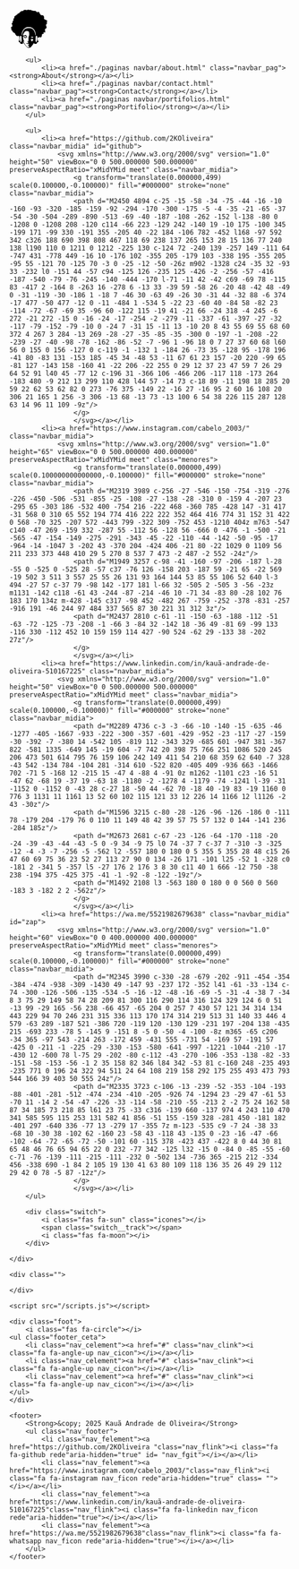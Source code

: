 <!DOCTYPE html>
<html lang="en" data-theme="light">
<head>
    <meta charset="UTF-8">
    <meta name="viewport" content="width=device-width, initial-scale=1.0">
    <link rel="stylesheet" href="/styles.css">
    <title>Kauã Andrade | Systems Analyst</title>
    <link rel="stylesheet" href="https://cdnjs.cloudflare.com/ajax/libs/font-awesome/5.15.4/css/all.min.css" 
    integrity="sha512-1ycn6IcaQQ40/MKBW2W4Rhis/DbILU74C1vSrLJxCq57o941Ym01SwNsOMqvEBFlcgUa6xLiPY/NS5R+E6ztJQ==" 
    crossorigin="anonymous" referrerpolicy="no-referrer"/><!-- linha de icons de outro site -->
    <link rel="stylesheet" href="https://cdnjs.cloudflare.com/ajax/libs/font-awesome/4.7.0/css/font-awesome.min.css"><!-- linha de icons de outro site -->
</head>
<body>
    <div class="navbar">
        <svg xmlns="http://www.w3.org/2000/svg" version="1.0" height="70" viewBox="0 0 499 499" preserveAspectRatio="xMidYMid meet" class="logo">
            <g class="logo" transform="translate(0.000000,499) scale(0.100000,-0.100000)" fill="#000000" stroke="none">
                <path class="logo" d="M2303 4897 c-69 -35 -46 -35 -229 5 -42 10 -66 8 -140 -8 -84 -18 -92 -22 -149 -75 l-60 -57 -97 -7 -97 -7 -92 -69 c-50 -38 -112 -92 -136 -121 -25 -29 -48 -57 -52 -61 -5 -4 -47 -25 -94 -45 -77 -33 -90 -43 -124 -92 -33 -47 -65 -72 -218 -172 l-180 -116 -3 -105 -3 -105 -61 -57 -61 -56 7 -77 c4 -42 9 -86 12 -98 4 -16 -8 -31 -60 -70 -71 -54 -72 -57 -54 -146 l12 -58 -72 -67 -72 -68 41 -90 c30 -66 45 -114 54 -180 7 -49 10 -94 8 -99 -3 -4 -44 -26 -91 -48 -48 -21 -88 -41 -90 -43 -2 -2 8 -54 22 -117 14 -62 28 -147 31 -190 l7 -76 56 -40 c51 -36 61 -48 91 -120 31 -73 40 -85 100 -131 36 -27 95 -63 131 -79 l66 -29 44 -102 c43 -98 48 -105 130 -174 47 -40 92 -78 101 -85 14 -11 26 -8 74 12 l56 25 87 -54 c47 -30 94 -55 104 -55 10 0 18 -5 18 -11 0 -23 -22 -49 -41 -49 -22 0 -94 -34 -103 -49 -3 -5 11 -3 31 4 45 16 70 9 91 -23 22 -34 24 -262 3 -335 -15 -51 -63 -111 -83 -105 -15 5 -33 103 -43 231 -4 48 -11 90 -16 93 -15 9 16 -325 36 -393 19 -63 31 -73 97 -82 30 -4 58 -10 64 -14 6 -4 14 -30 18 -59 4 -28 12 -60 17 -71 18 -32 78 -49 189 -54 95 -5 107 -3 130 15 23 19 24 25 25 126 0 105 7 133 20 76 10 -45 151 -251 267 -390 123 -147 256 -276 303 -296 56 -23 250 -30 315 -11 49 15 63 26 131 104 152 176 297 373 352 477 l21 41 7 -55 c11 -84 28 -94 160 -87 111 6 171 23 187 54 5 10 13 42 17 70 4 29 12 56 18 60 6 4 36 10 67 14 37 6 60 15 72 29 27 33 49 155 55 305 6 143 0 179 -11 70 -26 -257 -34 -280 -81 -235 -42 40 -59 111 -60 250 0 143 6 174 39 195 21 14 28 14 74 -1 l50 -17 77 47 c41 25 81 46 88 46 7 0 30 -22 52 -50 22 -27 42 -49 45 -49 3 0 33 44 66 97 l62 97 7 111 c4 61 10 116 14 122 4 7 58 29 119 51 62 21 115 41 118 43 2 3 -6 29 -20 59 -13 30 -27 65 -31 78 l-7 24 108 -7 c59 -4 112 -8 118 -9 18 -3 7 159 -18 284 l-22 112 118 93 c114 91 117 95 112 126 -13 70 -25 117 -61 224 l-37 110 77 103 c48 64 76 109 73 119 -28 92 -28 110 -7 204 12 51 24 103 26 115 5 20 -7 29 -107 80 -62 31 -153 75 -203 98 l-90 41 4 132 3 133 -57 97 c-32 53 -59 98 -60 100 -2 2 -50 8 -179 21 l-88 9 -78 77 c-74 74 -78 80 -95 151 -9 40 -22 79 -29 87 -18 22 -147 108 -154 103 -4 -2 -46 -15 -94 -29 l-86 -24 -65 82 c-75 95 -62 91 -292 102 -124 5 -148 10 -210 36 -38 16 -112 44 -163 61 -94 33 -94 33 -160 18 -64 -15 -68 -14 -147 12 -45 14 -85 26 -91 25 -5 0 -37 -14 -71 -32z m397 -2212 c99 -25 237 -96 314 -162 196 -165 322 -443 343 -759 3 -56 2 -94 -4 -97 -23 -15 -40 23 -57 127 -24 149 -58 263 -110 371 -122 255 -299 379 -590 415 -189 24 -384 -4 -533 -76 -237 -114 -382 -360 -436 -740 -11 -82 -14 -89 -36 -92 l-24 -4 7 104 c22 352 180 656 419 809 87 56 209 104 304 119 88 14 327 5 403 -15z m-345 -499 c53 -16 108 -52 131 -84 18 -26 44 -213 44 -311 0 -87 -17 -160 -54 -235 -38 -75 -44 -126 -47 -381 -3 -282 -4 -289 -47 -293 -21 -2 -49 6 -77 22 l-45 24 19 -36 c11 -20 42 -54 69 -75 50 -38 77 -80 70 -113 -2 -13 -24 -22 -88 -35 -47 -10 -100 -18 -118 -19 -36 0 -87 22 -95 42 -3 7 -6 1 -6 -13 -2 -58 73 -89 232 -97 111 -5 119 -6 138 -30 64 -82 -65 -153 -168 -92 -70 41 -42 11 65 -70 112 -84 132 -108 132 -161 0 -75 -103 -103 -205 -55 -117 54 -390 402 -474 604 -30 71 -45 122 -36 122 3 0 28 -12 56 -26 28 -14 49 -22 47 -17 -104 209 -158 392 -161 544 -2 89 3 98 80 135 71 35 184 44 264 21 50 -15 139 -77 139 -97 0 -14 -99 -42 -150 -42 -27 0 -67 9 -96 22 -27 12 -61 22 -76 22 -33 -1 -90 -32 -85 -47 5 -17 119 -74 175 -86 76 -18 145 0 222 57 33 24 60 49 60 55 0 26 -64 139 -106 187 -61 69 -82 72 -233 33 -119 -31 -176 -38 -184 -23 -8 13 11 120 33 190 53 165 195 336 311 371 45 14 201 6 264 -13z m-840 -616 c22 -25 31 -122 40 -445 5 -172 3 -225 -7 -245 -15 -28 -65 -55 -119 -65 l-37 -7 -6 59 c-21 211 -36 439 -36 564 0 151 3 155 106 158 29 1 46 -5 59 -19z m2013 -7 c11 -14 13 -52 9 -178 -6 -204 -35 -557 -46 -568 -16 -16 -118 21 -142 51 -21 27 -21 30 -15 257 14 462 17 471 121 462 41 -4 63 -11 73 -24z m-532 -99 c30 -8 54 -20 54 -25 0 -5 -13 -23 -29 -41 -24 -27 -36 -32 -87 -36 -33 -2 -78 1 -101 7 -45 12 -106 57 -98 72 10 15 98 38 153 38 30 1 78 -6 108 -15z m-8 -294 c32 -15 42 -24 42 -42 0 -57 -119 -248 -154 -248 -14 0 -54 42 -78 80 -24 41 -58 138 -58 170 0 65 138 87 248 40z"/>
            </g>
        </svg>

        <ul>
            <li><a href="./paginas navbar/about.html" class="navbar_pag"><strong>About</strong></a></li>
            <li><a href="./paginas navbar/contact.html" class="navbar_pag"><strong>Contact</strong></a></li>
            <li><a href="./paginas navbar/portifolios.html" class="navbar_pag"><strong>Portifolio</strong></a></li>
        </ul>

        <ul>
            <li><a href="https://github.com/2KOliveira" class="navbar_midia" id="github">
                <svg xmlns="http://www.w3.org/2000/svg" version="1.0" height="50" viewBox="0 0 500.000000 500.000000" preserveAspectRatio="xMidYMid meet" class="navbar_midia">
                    <g transform="translate(0.000000,499) scale(0.100000,-0.100000)" fill="#000000" stroke="none" class="navbar_midia">
                    <path d="M2450 4894 c-25 -15 -58 -34 -75 -44 -16 -10 -160 -93 -320 -185 -159 -92 -294 -170 -300 -175 -5 -4 -35 -21 -65 -37 -54 -30 -504 -289 -890 -513 -69 -40 -187 -108 -262 -152 l-138 -80 0 -1208 0 -1208 208 -120 c114 -66 223 -129 242 -140 19 -10 175 -100 345 -199 171 -99 330 -191 355 -205 40 -22 184 -106 782 -452 l168 -97 592 342 c326 188 690 398 808 467 118 69 238 137 265 153 28 15 136 77 240 138 l190 110 0 1211 0 1212 -225 130 c-124 72 -240 139 -257 149 -111 64 -747 431 -778 449 -16 10 -176 102 -355 205 -179 103 -338 195 -355 205 -95 55 -121 70 -125 70 -3 0 -25 -12 -50 -26z m902 -1328 c24 -35 32 -93 33 -232 l0 -151 44 -57 c94 -125 126 -235 125 -426 -2 -256 -57 -416 -187 -540 -79 -76 -245 -140 -444 -170 l-71 -11 42 -42 c69 -69 78 -115 83 -417 2 -164 8 -263 16 -278 6 -13 33 -39 59 -58 26 -20 48 -42 48 -49 0 -31 -119 -30 -186 1 -18 7 -46 30 -63 49 -26 30 -31 44 -32 88 -6 374 -17 477 -50 477 -12 0 -11 -484 1 -534 5 -22 23 -60 40 -84 58 -82 23 -114 -72 -67 -69 35 -96 60 -122 115 -19 41 -21 66 -24 318 -4 245 -6 272 -21 272 -15 0 -16 -24 -17 -254 -2 -279 -11 -337 -61 -397 -27 -32 -117 -79 -152 -79 -10 0 -24 7 -31 15 -11 13 -10 20 8 43 55 69 55 68 60 372 4 267 3 284 -13 269 -28 -27 -35 -85 -35 -300 0 -197 -1 -208 -22 -239 -27 -40 -98 -78 -162 -86 -52 -7 -96 1 -96 18 0 7 27 37 60 68 l60 56 0 155 0 156 -127 0 c-119 -1 -132 1 -184 26 -73 35 -128 95 -178 196 -41 80 -83 131 -153 185 -45 34 -48 53 -11 67 61 23 157 -20 220 -99 65 -81 127 -143 158 -160 41 -22 206 -22 255 0 29 12 37 23 47 59 7 26 29 64 52 91 l40 45 -77 12 c-196 31 -366 106 -466 206 -117 118 -173 264 -183 480 -9 212 13 299 110 428 l44 57 -14 73 c-18 89 -11 198 18 285 20 59 22 62 53 62 82 0 273 -76 375 -149 22 -16 27 -16 95 2 60 16 108 20 306 21 165 1 256 -3 306 -13 68 -13 73 -13 100 6 54 38 226 115 287 128 63 14 96 11 109 -9z"/>
                    </g>
                    </svg></a></li>
            <li><a href="https://www.instagram.com/cabelo_2003/" class="navbar_midia">
                <svg xmlns="http://www.w3.org/2000/svg" version="1.0" height="65" viewBox="0 0 500.000000 400.000000" preserveAspectRatio="xMidYMid meet" class="menores">
                    <g transform="translate(0.000000,499) scale(0.100000000000000,-0.100000)" fill="#000000" stroke="none" class="navbar_midia">
                    <path d="M2319 3989 c-256 -27 -546 -150 -754 -319 -276 -226 -450 -506 -531 -855 -25 -108 -27 -138 -28 -310 0 -159 4 -207 23 -295 65 -303 186 -532 400 -754 216 -222 468 -360 785 -428 147 -31 417 -31 568 0 310 65 552 194 774 416 222 222 352 464 416 774 31 152 31 422 0 568 -70 325 -207 572 -443 799 -322 309 -752 453 -1210 404z m763 -547 c140 -47 269 -159 332 -287 55 -112 56 -128 56 -666 0 -476 -1 -500 -21 -565 -47 -154 -149 -275 -291 -343 -45 -22 -110 -44 -142 -50 -95 -17 -964 -14 -1047 3 -202 43 -370 204 -424 406 -21 80 -22 1029 0 1109 56 211 233 373 448 410 29 5 270 8 537 7 473 -2 487 -2 552 -24z"/>
                    <path d="M1949 3257 c-98 -41 -160 -97 -206 -187 l-28 -55 0 -525 0 -525 28 -57 c37 -76 126 -158 203 -187 59 -21 65 -22 569 -19 502 3 511 3 557 25 55 26 131 93 164 144 53 85 55 106 52 640 l-3 494 -27 57 c-37 79 -98 142 -177 181 l-66 32 -505 2 -505 3 -56 -23z m1131 -142 c118 -61 43 -244 -87 -214 -46 10 -71 34 -83 80 -28 102 76 183 170 134z m-428 -145 c317 -98 452 -482 267 -759 -252 -378 -831 -257 -916 191 -46 244 97 484 337 565 87 30 221 31 312 3z"/>
                    <path d="M2437 2810 c-61 -11 -150 -63 -188 -112 -51 -63 -72 -125 -73 -208 -1 -66 3 -84 32 -142 18 -36 49 -81 69 -99 133 -116 330 -112 452 10 159 159 114 427 -90 524 -62 29 -133 38 -202 27z"/>
                    </g>
                    </svg></a></li>
            <li><a href="https://www.linkedin.com/in/kauã-andrade-de-oliveira-510167225" class="navbar_midia">
                <svg xmlns="http://www.w3.org/2000/svg" version="1.0" height="50" viewBox="0 0 500.000000 500.000000" preserveAspectRatio="xMidYMid meet" class="navbar_midia">
                    <g transform="translate(0.000000,499) scale(0.100000,-0.100000)" fill="#000000" stroke="none" class="navbar_midia">
                    <path d="M2289 4736 c-3 -3 -66 -10 -140 -15 -635 -46 -1277 -405 -1667 -933 -222 -300 -357 -601 -429 -952 -23 -117 -27 -159 -30 -392 -7 -380 14 -542 105 -819 112 -343 329 -685 601 -947 381 -367 822 -581 1335 -649 145 -19 604 -7 742 20 398 75 766 251 1086 520 245 206 473 501 614 795 76 159 106 242 149 411 54 210 68 359 62 640 -7 328 -43 542 -134 784 -104 281 -314 610 -522 820 -405 409 -936 663 -1466 702 -71 5 -168 12 -215 15 -47 4 -88 4 -91 0z m1262 -1101 c23 -16 51 -47 62 -68 19 -37 19 -63 18 -1180 -2 -1278 4 -1179 -74 -1241 l-39 -31 -1152 0 -1152 0 -43 28 c-27 18 -50 44 -62 70 -18 40 -19 83 -19 1160 0 776 3 1131 11 1161 13 52 60 102 115 121 33 12 226 14 1166 12 l1126 -2 43 -30z"/>
                    <path d="M1596 3215 c-80 -28 -126 -96 -126 -186 0 -111 78 -179 204 -179 76 0 110 11 149 48 42 39 57 75 57 132 0 144 -141 236 -284 185z"/>
                    <path d="M2673 2681 c-67 -23 -126 -64 -170 -118 -20 -24 -39 -43 -44 -43 -5 0 -9 34 -9 75 l0 74 -37 7 c-37 7 -310 -3 -325 -12 -4 -3 -7 -256 -5 -562 l2 -557 180 0 180 0 5 355 5 355 28 48 c15 26 47 60 69 75 36 23 52 27 113 27 90 0 134 -26 171 -101 l25 -52 1 -328 c0 -181 2 -341 5 -357 l5 -27 176 2 176 3 8 30 c11 40 1 666 -12 750 -38 238 -194 375 -425 375 -41 -1 -92 -8 -122 -19z"/>
                    <path d="M1492 2108 l3 -563 180 0 180 0 0 560 0 560 -183 3 -182 2 2 -562z"/>
                    </g>
                    </svg></a></li>
            <li><a href="https://wa.me/5521982679638" class="navbar_midia" id="zap">
                <svg xmlns="http://www.w3.org/2000/svg" version="1.0" height="60" viewBox="0 0 400.000000 400.000000" preserveAspectRatio="xMidYMid meet" class="menores">
                    <g transform="translate(0.000000,499) scale(0.100000,-0.100000)" fill="#000000" stroke="none" class="navbar_midia">
                    <path d="M2345 3990 c-330 -28 -679 -202 -911 -454 -354 -384 -474 -938 -309 -1430 49 -147 93 -237 172 -352 l41 -61 -33 -134 c-74 -300 -126 -506 -135 -534 -5 -16 -12 -48 -16 -69 -5 -31 -4 -38 7 -34 8 3 75 29 149 58 74 28 209 81 300 116 290 114 316 124 329 124 6 0 51 -13 99 -29 165 -56 238 -66 457 -65 204 0 257 7 430 57 121 34 314 134 443 229 94 70 246 231 315 336 113 170 174 314 219 513 31 140 33 446 4 579 -63 289 -187 521 -386 720 -119 120 -130 129 -231 197 -204 138 -435 215 -693 233 -78 5 -145 9 -151 8 -5 0 -50 -4 -100 -8z m365 -65 c206 -34 365 -97 543 -214 263 -172 459 -431 555 -731 54 -169 57 -191 57 -425 0 -211 -1 -225 -29 -330 -153 -580 -641 -997 -1221 -1044 -210 -17 -430 12 -600 78 l-75 29 -202 -80 c-112 -43 -270 -106 -353 -138 -82 -33 -151 -58 -153 -56 -1 2 35 158 82 346 l84 342 -53 81 c-160 248 -235 493 -235 771 0 196 24 322 94 511 24 64 108 219 158 292 175 255 493 473 793 544 166 39 403 50 555 24z"/>
                    <path d="M2335 3723 c-106 -13 -239 -52 -353 -104 -193 -88 -401 -281 -512 -474 -234 -410 -205 -926 74 -1294 23 -29 47 -61 53 -70 11 -14 2 -54 -47 -226 -33 -114 -58 -210 -55 -213 2 -2 75 24 162 58 87 34 185 73 218 85 l61 23 75 -33 c316 -139 660 -137 974 4 243 110 470 341 585 595 115 253 131 582 41 856 -51 155 -159 328 -281 450 -181 182 -401 297 -640 336 -77 13 -279 17 -355 7z m-123 -535 c9 -7 24 -38 33 -68 10 -30 38 -102 62 -160 23 -58 43 -118 43 -135 0 -23 -16 -47 -66 -102 -64 -72 -65 -72 -50 -101 60 -115 378 -423 437 -422 8 0 44 30 81 65 48 46 76 65 94 65 22 0 232 -77 342 -125 l32 -15 0 -84 0 -85 -55 -60 c-71 -76 -139 -111 -215 -111 -232 0 -502 134 -736 365 -215 212 -334 456 -338 690 -1 84 2 105 19 130 41 63 80 109 118 136 35 26 49 29 112 29 42 0 78 -5 87 -12z"/>
                    </g>
                    </svg></a></li>
        </ul>

        <div class="switch">
            <i class="fas fa-sun" class="icones"></i>
            <span class="switch__track"></span>
            <i class="fas fa-moon"></i>
        </div>

    </div>

    <div class="">

    </div>

    <script src="/scripts.js"></script>

    <div class="foot">
        <i class="fas fa-circle"></i>
    <ul class="footer_ceta">
        <li class="nav_celement"><a href="#" class="nav_clink"><i class="fa fa-angle-up nav_cicon"></i></a></li>
        <li class="nav_celement"><a href="#" class="nav_clink"><i class="fa fa-angle-up nav_cicon"></i></a></li>
        <li class="nav_celement"><a href="#" class="nav_clink"><i class="fa fa-angle-up nav_cicon"></i></a></li>
    </ul>
    </div>

    <footer>
        <Strong>&copy; 2025 Kauã Andrade de Oliveira</Strong>
        <ul class="nav_footer">
            <li class="nav_felement"><a href="https://github.com/2KOliveira "class="nav_flink"><i class="fa fa-github rede"aria-hidden="true" id= "nav_fgit"></i></a></li>
            <li class="nav_felement"><a href="https://www.instagram.com/cabelo_2003/"class="nav_flink"><i class="fa fa-instagram nav_ficon rede"aria-hidden="true" class= ""></i></a></li>
            <li class="nav_felement"><a href="https://www.linkedin.com/in/kauã-andrade-de-oliveira-510167225"class="nav_flink"><i class="fa fa-linkedin nav_ficon rede"aria-hidden="true"></i></a></li>
            <li class="nav_felement"><a href="https://wa.me/5521982679638"class="nav_flink"><i class="fa fa-whatsapp nav_ficon rede"aria-hidden="true"></i></a></li>
        </ul>
    </footer>

    
</body>
</html>
